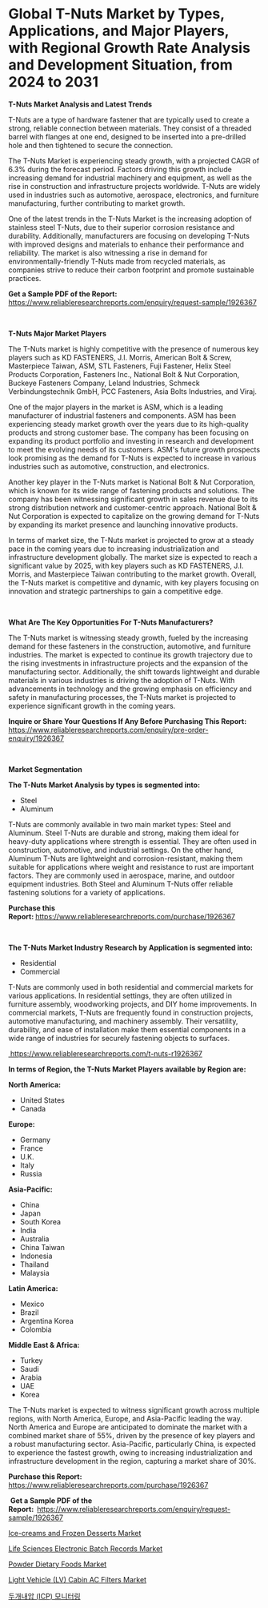 <p><h1>Global T-Nuts Market by Types, Applications, and Major Players, with Regional Growth Rate Analysis and Development Situation, from 2024 to 2031</h1></p><p><strong>T-Nuts Market Analysis and Latest Trends</strong></p>
<p><p>T-Nuts are a type of hardware fastener that are typically used to create a strong, reliable connection between materials. They consist of a threaded barrel with flanges at one end, designed to be inserted into a pre-drilled hole and then tightened to secure the connection.</p><p>The T-Nuts Market is experiencing steady growth, with a projected CAGR of 6.3% during the forecast period. Factors driving this growth include increasing demand for industrial machinery and equipment, as well as the rise in construction and infrastructure projects worldwide. T-Nuts are widely used in industries such as automotive, aerospace, electronics, and furniture manufacturing, further contributing to market growth.</p><p>One of the latest trends in the T-Nuts Market is the increasing adoption of stainless steel T-Nuts, due to their superior corrosion resistance and durability. Additionally, manufacturers are focusing on developing T-Nuts with improved designs and materials to enhance their performance and reliability. The market is also witnessing a rise in demand for environmentally-friendly T-Nuts made from recycled materials, as companies strive to reduce their carbon footprint and promote sustainable practices.</p></p>
<p><strong>Get a Sample PDF of the Report:&nbsp;</strong> <a href="https://www.reliableresearchreports.com/enquiry/request-sample/1926367">https://www.reliableresearchreports.com/enquiry/request-sample/1926367</a></p>
<p>&nbsp;</p>
<p><strong>T-Nuts Major Market Players</strong></p>
<p><p>The T-Nuts market is highly competitive with the presence of numerous key players such as KD FASTENERS, J.I. Morris, American Bolt & Screw, Masterpiece Taiwan, ASM, STL Fasteners, Fuji Fastener, Helix Steel Products Corporation, Fasteners Inc., National Bolt & Nut Corporation, Buckeye Fasteners Company, Leland Industries, Schmeck Verbindungstechnik GmbH, PCC Fasteners, Asia Bolts Industries, and Viraj.</p><p>One of the major players in the market is ASM, which is a leading manufacturer of industrial fasteners and components. ASM has been experiencing steady market growth over the years due to its high-quality products and strong customer base. The company has been focusing on expanding its product portfolio and investing in research and development to meet the evolving needs of its customers. ASM's future growth prospects look promising as the demand for T-Nuts is expected to increase in various industries such as automotive, construction, and electronics.</p><p>Another key player in the T-Nuts market is National Bolt & Nut Corporation, which is known for its wide range of fastening products and solutions. The company has been witnessing significant growth in sales revenue due to its strong distribution network and customer-centric approach. National Bolt & Nut Corporation is expected to capitalize on the growing demand for T-Nuts by expanding its market presence and launching innovative products.</p><p>In terms of market size, the T-Nuts market is projected to grow at a steady pace in the coming years due to increasing industrialization and infrastructure development globally. The market size is expected to reach a significant value by 2025, with key players such as KD FASTENERS, J.I. Morris, and Masterpiece Taiwan contributing to the market growth. Overall, the T-Nuts market is competitive and dynamic, with key players focusing on innovation and strategic partnerships to gain a competitive edge.</p></p>
<p>&nbsp;</p>
<p><strong>What Are The Key Opportunities For T-Nuts Manufacturers?</strong></p>
<p><p>The T-Nuts market is witnessing steady growth, fueled by the increasing demand for these fasteners in the construction, automotive, and furniture industries. The market is expected to continue its growth trajectory due to the rising investments in infrastructure projects and the expansion of the manufacturing sector. Additionally, the shift towards lightweight and durable materials in various industries is driving the adoption of T-Nuts. With advancements in technology and the growing emphasis on efficiency and safety in manufacturing processes, the T-Nuts market is projected to experience significant growth in the coming years.</p></p>
<p><strong>Inquire or Share Your Questions If Any Before Purchasing This Report:</strong> <a href="https://www.reliableresearchreports.com/enquiry/pre-order-enquiry/1926367">https://www.reliableresearchreports.com/enquiry/pre-order-enquiry/1926367</a></p>
<p>&nbsp;</p>
<p><strong>Market Segmentation</strong></p>
<p><strong>The T-Nuts Market Analysis by types is segmented into:</strong></p>
<p><ul><li>Steel</li><li>Aluminum</li></ul></p>
<p><p>T-Nuts are commonly available in two main market types: Steel and Aluminum. Steel T-Nuts are durable and strong, making them ideal for heavy-duty applications where strength is essential. They are often used in construction, automotive, and industrial settings. On the other hand, Aluminum T-Nuts are lightweight and corrosion-resistant, making them suitable for applications where weight and resistance to rust are important factors. They are commonly used in aerospace, marine, and outdoor equipment industries. Both Steel and Aluminum T-Nuts offer reliable fastening solutions for a variety of applications.</p></p>
<p><strong>Purchase this Report:&nbsp;</strong><a href="https://www.reliableresearchreports.com/purchase/1926367">https://www.reliableresearchreports.com/purchase/1926367</a></p>
<p>&nbsp;</p>
<p><strong>The T-Nuts Market Industry Research by Application is segmented into:</strong></p>
<p><ul><li>Residential</li><li>Commercial</li></ul></p>
<p><p>T-Nuts are commonly used in both residential and commercial markets for various applications. In residential settings, they are often utilized in furniture assembly, woodworking projects, and DIY home improvements. In commercial markets, T-Nuts are frequently found in construction projects, automotive manufacturing, and machinery assembly. Their versatility, durability, and ease of installation make them essential components in a wide range of industries for securely fastening objects to surfaces.</p></p>
<p><a href="https://www.reliableresearchreports.com/t-nuts-r1926367">&nbsp;https://www.reliableresearchreports.com/t-nuts-r1926367</a></p>
<p><strong>In terms of Region, the T-Nuts Market Players available by Region are:</strong></p>
<p>
    <p> <strong> North America: </strong>
        <ul>
            <li>United States</li>
            <li>Canada</li>
        </ul>
        </p> 
    <p> <strong> Europe: </strong>
        <ul>
            <li>Germany</li>
            <li>France</li>
            <li>U.K.</li>
            <li>Italy</li>
            <li>Russia</li>
        </ul>
        </p> 
    <p> <strong> Asia-Pacific: </strong>
        <ul>
            <li>China</li>
            <li>Japan</li>
            <li>South Korea</li>
            <li>India</li>
            <li>Australia</li>
            <li>China Taiwan</li>
            <li>Indonesia</li>
            <li>Thailand</li>
            <li>Malaysia</li>
        </ul>
        </p> 
    <p> <strong> Latin America: </strong>
        <ul>
            <li>Mexico</li>
            <li>Brazil</li>
            <li>Argentina Korea</li>
            <li>Colombia</li>
        </ul>
        </p> 
    <p> <strong> Middle East & Africa: </strong>
        <ul>
            <li>Turkey</li>
            <li>Saudi</li>
            <li>Arabia</li>
            <li>UAE</li>
            <li>Korea</li>
        </ul>
    </p>
    </p>
<p><p>The T-Nuts market is expected to witness significant growth across multiple regions, with North America, Europe, and Asia-Pacific leading the way. North America and Europe are anticipated to dominate the market with a combined market share of 55%, driven by the presence of key players and a robust manufacturing sector. Asia-Pacific, particularly China, is expected to experience the fastest growth, owing to increasing industrialization and infrastructure development in the region, capturing a market share of 30%.</p></p>
<p><strong>Purchase this Report: </strong><a href="https://www.reliableresearchreports.com/purchase/1926367">https://www.reliableresearchreports.com/purchase/1926367</a></p>
<p>&nbsp;<strong>Get a Sample PDF of the Report:&nbsp;&nbsp;</strong><a href="https://www.reliableresearchreports.com/enquiry/request-sample/1926367">https://www.reliableresearchreports.com/enquiry/request-sample/1926367</a></p>
<p><strong></strong></p>
<p><p><a href="https://issuu.com/reportprime-2/docs/ice-creams-and-frozen-desserts-mark_fa57bcaca54d3e">Ice-creams and Frozen Desserts Market</a></p><p><a href="https://github.com/maudAbbott7/Market-Research-Report-List-1/blob/main/life-sciences-electronic-batch-records-market.md">Life Sciences Electronic Batch Records Market</a></p><p><a href="https://issuu.com/reportprime-2/docs/powder-dietary-foods-market-size-2030.pptx">Powder Dietary Foods Market</a></p><p><a href="https://github.com/MaraKoelpin2023/Market-Research-Report-List-1/blob/main/light-vehicle-lv-cabin-ac-filters-market.md">Light Vehicle (LV) Cabin AC Filters Market</a></p><p><a href="https://github.com/erwindropdead54/Market-Research-Report-List-1/blob/main/6727675108484.md">두개내압 (ICP) 모니터링</a></p></p>